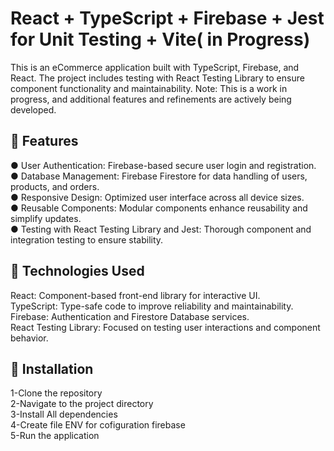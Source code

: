 # React + TypeScript + Firebase + Jest for Unit Testing + Vite( in Progress)

This is an eCommerce application built with TypeScript, Firebase, and React. The project includes testing with React Testing Library to ensure component functionality and maintainability. Note: This is a work in progress, and additional features and refinements are actively being developed.<br>

🚀 Features
---
● User Authentication: Firebase-based secure user login and registration.<br>
● Database Management: Firebase Firestore for  data handling of users, products, and orders.<br>
● Responsive Design: Optimized user interface across all device sizes.<br>
● Reusable Components: Modular components enhance reusability and simplify updates.<br>
● Testing with React Testing Library and Jest: Thorough component and integration testing to ensure stability.


🚀 Technologies Used
---
React: Component-based front-end library for interactive UI.<br>
TypeScript: Type-safe code to improve reliability and maintainability.<br>
Firebase: Authentication and Firestore Database services.<br>
React Testing Library: Focused on testing user interactions and component behavior.

🚀 Installation
---
1-Clone the repository<br>
2-Navigate to the project directory<br>
3-Install All dependencies<br>
4-Create file ENV for cofiguration firebase <br>
5-Run the application<br>
